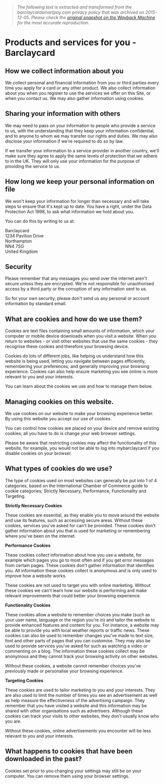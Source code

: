 > *The following text is extracted and transformed from the barclaycardsmartpay.com privacy policy that was archived on 2015-12-05. Please check the [original snapshot on the Wayback Machine](https://web.archive.org/web/20151205093632id_/http%3A//barclaycardsmartpay.com/privacy-policy.html) for the most accurate reproduction.*

# Products and services for you - Barclaycard

## How we collect information about you

We collect personal and financial information from you or third parties every time you apply for a card or any other product. We also collect information about you when you register to use the services we offer on this Site, or when you contact us. We may also gather information using cookies.

## Sharing your information with others

We may need to pass on your information to people who provide a service to us, with the understanding that they keep your information confidential, and to anyone to whom we may transfer our rights and duties. We may also disclose your information if we're required to do so by law.

If we transfer your information to a service provider in another country, we'll make sure they agree to apply the same levels of protection that we adhere to in the UK. They will only use your information for the purpose of providing the service to us.

## How long we keep your personal information on file

We won't keep your information for longer than necessary and will take steps to ensure that it's kept up to date. You have a right, under the Data Protection Act 1998, to ask what information we hold about you.

You can do this by writing to us at:

Barclaycard  
1234 Pavilion Drive  
Northampton  
NN4 7SG  
United Kingdom

## Security

Please remember that any messages you send over the internet aren't secure unless they are encrypted. We're not responsible for unauthorised access by a third party or the corruption of any information sent to us.

So for your own security, please don't send us any personal or account information by standard email.

## What are cookies and how do we use them?

Cookies are text files containing small amounts of information, which your computer or mobile device downloads when you visit a website. When you return to websites - or visit other websites that use the same cookies - they recognise these cookies and therefore your browsing device.

Cookies do lots of different jobs, like helping us understand how this website is being used, letting you navigate between pages efficiently, remembering your preferences, and generally improving your browsing experience. Cookies can also help ensure marketing you see online is more relevant to you and your interests.

You can learn about the cookies we use and how to manage them below.

## Managing cookies on this website.

We use cookies on our website to make your browsing experience better. By using this website you accept our use of cookies.

You can control how cookies are placed on your device and remove existing cookies; all you have to do is change your web browser settings.

Please be aware that restricting cookies may affect the functionality of this website, for example, you would not be able to log into mybarclaycard if you disable cookies on your browser.

## What types of cookies do we use?

The type of cookies used on most websites can generally be put into 1 of 4 categories, based on the International Chamber of Commerce guide to cookie categories; Strictly Necessary, Performance, Functionality and Targeting.

**Strictly Necessary Cookies**

These cookies are essential, as they enable you to move around the website and use its features, such as accessing secure areas. Without these cookies, services you've asked for can't be provided. These cookies don't gather information about you that is used for marketing or remembering where you've been on the internet.

**Performance Cookies**

These cookies collect information about how you use a website, for example which pages you go to most often and if you get error messages from certain pages. These cookies don't gather information that identifies you. All information these cookies collect is anonymous and is only used to improve how a website works.

These cookies are not used to target you with online marketing. Without these cookies we can't learn how our website is performing and make relevant improvements that could better your browsing experience.

**Functionality Cookies**

These cookies allow a website to remember choices you make (such as your user name, language or the region you're in) and tailor the website to provide enhanced features and content for you. For instance, a website may be able to provide you with local weather reports or traffic news. These cookies can also be used to remember changes you've made to text size, font and other parts of pages that you can customise. They may also be used to provide services you've asked for such as watching a video or commenting on a blog. The information these cookies collect may be anonymous and they cannot track your browsing activity on other websites.

Without these cookies, a website cannot remember choices you've previously made or personalise your browsing experience.

**Targeting Cookies**

These cookies are used to tailor marketing to you and your interests. They are also used to limit the number of times you see an advertisement as well as help measure the effectiveness of the advertising campaign. They remember that you have visited a website and this information may be shared with other organisations such as advertisers. Although these cookies can track your visits to other websites, they don't usually know who you are.

Without these cookies, online advertisements you encounter will be less relevant to you and your interests. 

## What happens to cookies that have been downloaded in the past?

Cookies set prior to you changing your settings may still be on your computer. You can remove them using your browser settings.
